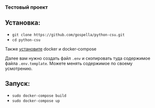 ### Тестовый проект

## Установка:

- `git clone https://github.com/gospella/python-csu.git`
- `cd python-csu`

Также [установите](https://docs.docker.com/compose/install/) docker и docker-compose

Далее вам нужно создать файл `.env` и скопировать туда содержимое файла `.env.template`. Можете менять содержимое по своему усмотрению.

## Запуск:

- `sudo docker-compose build`
- `sudo docker-compose up`
